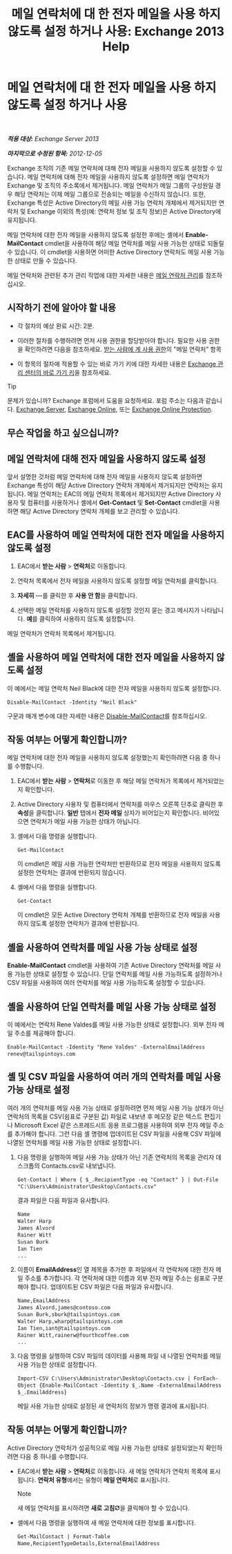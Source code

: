 ﻿---
title: '메일 연락처에 대 한 전자 메일을 사용 하지 않도록 설정 하거나 사용: Exchange 2013 Help'
TOCTitle: 메일 연락처에 대 한 전자 메일을 사용 하지 않도록 설정 하거나 사용
ms:assetid: ca47441f-1aa4-4958-aba5-18d51e59837e
ms:mtpsurl: https://technet.microsoft.com/ko-kr/library/Bb124552(v=EXCHG.150)
ms:contentKeyID: 50556085
ms.date: 05/22/2018
mtps_version: v=EXCHG.150
ms.translationtype: MT
---

# 메일 연락처에 대 한 전자 메일을 사용 하지 않도록 설정 하거나 사용

 

_<strong>적용 대상:</strong> Exchange Server 2013_

_<strong>마지막으로 수정된 항목:</strong> 2012-12-05_

Exchange 조직의 기존 메일 연락처에 대해 전자 메일을 사용하지 않도록 설정할 수 있습니다. 메일 연락처에 대해 전자 메일을 사용하지 않도록 설정하면 메일 연락처가 Exchange 및 조직의 주소록에서 제거됩니다. 메일 연락처가 메일 그룹의 구성원일 경우 해당 연락처는 이제 메일 그룹으로 전송되는 메일을 수신하지 않습니다. 또한, Exchange 특성은 Active Directory의 메일 사용 가능 연락처 개체에서 제거되지만 연락처 및 Exchange 이외의 특성(예: 연락처 정보 및 조직 정보)은 Active Directory에 유지됩니다.

메일 연락처에 대한 전자 메일을 사용하지 않도록 설정한 후에는 셸에서 <strong>Enable-MailContact</strong> cmdlet을 사용하여 해당 메일 연락처를 메일 사용 가능한 상태로 되돌릴 수 있습니다. 이 cmdlet을 사용하면 어떠한 Active Directory 연락처도 메일 사용 가능한 상태로 만들 수 있습니다.

메일 연락처와 관련된 추가 관리 작업에 대한 자세한 내용은 [메일 연락처 관리](manage-mail-contacts-exchange-2013-help.md)를 참조하십시오.

## 시작하기 전에 알아야 할 내용

  - 각 절차의 예상 완료 시간: 2분.

  - 이러한 절차를 수행하려면 먼저 사용 권한을 할당받아야 합니다. 필요한 사용 권한을 확인하려면 다음을 참조하세요. [받는 사람에 게 사용 권한](recipients-permissions-exchange-2013-help.md)의 "메일 연락처" 항목

  - 이 항목의 절차에 적용할 수 있는 바로 가기 키에 대한 자세한 내용은 [Exchange 관리 센터의 바로 가기 키](keyboard-shortcuts-in-the-exchange-admin-center-exchange-online-protection-help.md)을 참조하세요.


> [!TIP]
> 문제가 있습니까? Exchange 포럼에서 도움을 요청하세요. 포럼 주소는 다음과 같습니다. <A href="https://go.microsoft.com/fwlink/p/?linkid=60612">Exchange Server</A>, <A href="https://go.microsoft.com/fwlink/p/?linkid=267542">Exchange Online</A>, 또는 <A href="https://go.microsoft.com/fwlink/p/?linkid=285351">Exchange Online Protection</A>.



## 무슨 작업을 하고 싶으십니까?

## 메일 연락처에 대해 전자 메일을 사용하지 않도록 설정

앞서 설명한 것처럼 메일 연락처에 대해 전자 메일을 사용하지 않도록 설정하면 Exchange 특성이 해당 Active Directory 연락처 개체에서 제거되지만 연락처는 유지됩니다. 메일 연락처는 EAC의 메일 연락처 목록에서 제거되지만 Active Directory 사용자 및 컴퓨터를 사용하거나 셸에서 <strong>Get-Contact</strong> 및 <strong>Set-Contact</strong> cmdlet을 사용하면 해당 Active Directory 연락처 개체를 보고 관리할 수 있습니다.

## EAC를 사용하여 메일 연락처에 대한 전자 메일을 사용하지 않도록 설정

1.  EAC에서 <strong>받는 사람</strong> \> <strong>연락처</strong>로 이동합니다.

2.  연락처 목록에서 전자 메일을 사용하지 않도록 설정할 메일 연락처를 클릭합니다.

3.  <strong>자세히</strong> ![기타 옵션 아이콘](images/JJ150550.5381819e-3b21-4873-8714-e9b956290b28(EXCHG.150).gif "기타 옵션 아이콘")를 클릭한 후 <strong>사용 안 함</strong>을 클릭합니다.

4.  선택한 메일 연락처를 사용하지 않도록 설정할 것인지 묻는 경고 메시지가 나타납니다. <strong>예</strong>를 클릭하여 사용하지 않도록 설정합니다.

메일 연락처가 연락처 목록에서 제거됩니다.

## 셸을 사용하여 메일 연락처에 대한 전자 메일을 사용하지 않도록 설정

이 예에서는 메일 연락처 Neil Black에 대한 전자 메일을 사용하지 않도록 설정합니다.

    Disable-MailContact -Identity "Neil Black"

구문과 매개 변수에 대한 자세한 내용은 [Disable-MailContact](https://technet.microsoft.com/ko-kr/library/aa997465\(v=exchg.150\))를 참조하십시오.

## 작동 여부는 어떻게 확인합니까?

메일 연락처에 대한 전자 메일을 사용하지 않도록 설정했는지 확인하려면 다음 중 하나를 수행합니다.

1.  EAC에서 <strong>받는 사람</strong> \> <strong>연락처</strong>로 이동한 후 해당 메일 연락처가 목록에서 제거되었는지 확인합니다.

2.  Active Directory 사용자 및 컴퓨터에서 연락처를 마우스 오른쪽 단추로 클릭한 후 <strong>속성</strong>을 클릭합니다. <strong>일반</strong> 탭에서 <strong>전자 메일</strong> 상자가 비어있는지 확인합니다. 비어있으면 연락처가 메일 사용 가능한 상태가 아닙니다.

3.  셸에서 다음 명령을 실행합니다.
    
        Get-MailContact
    
    이 cmdlet은 메일 사용 가능한 연락처만 반환하므로 전자 메일을 사용하지 않도록 설정한 연락처는 결과에 반환되지 않습니다.

4.  셸에서 다음 명령을 실행합니다.
    
        Get-Contact
    
    이 cmdlet은 모든 Active Directory 연락처 개체를 반환하므로 전자 메일을 사용하지 않도록 설정한 연락처가 결과에 반환됩니다.

## 셸을 사용하여 연락처를 메일 사용 가능 상태로 설정

<strong>Enable-MailContact</strong> cmdlet을 사용하여 기존 Active Directory 연락처를 메일 사용 가능한 상태로 설정할 수 있습니다. 단일 연락처를 메일 사용 가능하도록 설정하거나 CSV 파일을 사용하여 여러 연락처를 메일 사용 가능하도록 설정할 수 있습니다.

## 셸을 사용하여 단일 연락처를 메일 사용 가능 상태로 설정

이 예에서는 연락처 Rene Valdes를 메일 사용 가능한 상태로 설정합니다. 외부 전자 메일 주소를 제공해야 합니다.

    Enable-MailContact -Identity "Rene Valdes" -ExternalEmailAddress renev@tailspintoys.com

## 셸 및 CSV 파일을 사용하여 여러 개의 연락처를 메일 사용 가능 상태로 설정

여러 개의 연락처를 메일 사용 가능 상태로 설정하려면 먼저 메일 사용 가능 상태가 아닌 연락처의 목록을 CSV(쉼표로 구분된 값) 파일로 내보낸 후 메모장 같은 텍스트 편집기나 Microsoft Excel 같은 스프레드시트 응용 프로그램을 사용하여 외부 전자 메일 주소를 추가해야 합니다. 그런 다음 셸 명령에 업데이트된 CSV 파일을 사용해 CSV 파일에 나열된 연락처를 메일 사용 가능한 상태로 설정합니다.

1.  다음 명령을 실행하여 메일 사용 가능 상태가 아닌 기존 연락처의 목록을 관리자 데스크톱의 Contacts.csv로 내보냅니다.
    
        Get-Contact | Where { $_.RecipientType -eq "Contact" } | Out-File "C:\Users\Administrator\Desktop\Contacts.csv"
    
    결과 파일은 다음 파일과 유사합니다.
    
        Name
        Walter Harp
        James Alvord
        Rainer Witt
        Susan Burk
        Ian Tien
        ...

2.  이름이 <strong>EmailAddress</strong>인 열 제목을 추가한 후 파일에서 각 연락처에 대한 전자 메일 주소를 추가합니다. 각 연락처에 대한 이름과 외부 전자 메일 주소는 쉼표로 구분해야 합니다. 업데이트된 CSV 파일은 다음 파일과 유사합니다.
    
        Name,EmailAddress
        James Alvord,james@contoso.com
        Susan Burk,sburk@tailspintoys.com
        Walter Harp,wharp@tailspintoys.com
        Ian Tien,iant@tailspintoys.com
        Rainer Witt,rainerw@fourthcoffee.com
        ...

3.  다음 명령을 실행하여 CSV 파일의 데이터를 사용해 파일 내 나열된 연락처를 메일 사용 가능한 상태로 설정합니다.
    
        Import-CSV C:\Users\Administrator\Desktop\Contacts.csv | ForEach-Object {Enable-MailContact -Identity $_.Name -ExternalEmailAddress $_.EmailAddress}
    
    메일 사용 가능한 상태로 설정된 새 연락처의 정보가 명령 결과에 표시됩니다.

## 작동 여부는 어떻게 확인합니까?

Active Directory 연락처가 성공적으로 메일 사용 가능한 상태로 설정되었는지 확인하려면 다음 중 하나를 수행합니다.

  - EAC에서 <strong>받는 사람</strong> \> <strong>연락처</strong>로 이동합니다. 새 메일 연락처가 연락처 목록에 표시됩니다. <strong>연락처 유형</strong>에서는 유형이 <strong>메일 연락처</strong>로 표시됩니다.
    

    > [!NOTE]
    > 새 메일 연락처를 표시하려면 <STRONG>새로 고침</STRONG><IMG title="새로 고침 아이콘" alt="새로 고침 아이콘" src="images/Dd353189.85f271ca-32a4-426c-842a-d2172567099d(EXCHG.150).gif">을 클릭해야 할 수 있습니다.



  - 셸에서 다음 명령을 실행하여 새 메일 연락처에 대한 정보를 표시합니다.
    
        Get-MailContact | Format-Table Name,RecipientTypeDetails,ExternalEmailAddress

